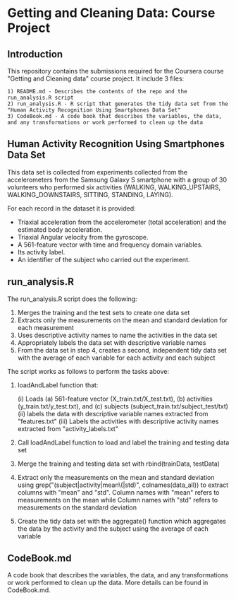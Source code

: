 Getting and Cleaning Data: Course Project
=========================================

Introduction
------------
This repository contains the submissions required for the Coursera course "Getting and Cleaning data" course project.
It include 3 files:

	1) README.md - Describes the contents of the repo and the run_analysis.R script
	2) run_analysis.R - R script that generates the tidy data set from the "Human Activity Recognition Using Smartphones Data Set"
	3) CodeBook.md - A code book that describes the variables, the data, and any transformations or work performed to clean up the data


Human Activity Recognition Using Smartphones Data Set
-----------------------------------------------------
This data set is collected from experiments collected from the accelerometers from the Samsung Galaxy S smartphone with a group of 30 volunteers who performed six activities (WALKING, WALKING_UPSTAIRS, WALKING_DOWNSTAIRS, SITTING, STANDING, LAYING).

For each record in the dataset it is provided:

- Triaxial acceleration from the accelerometer (total acceleration) and the estimated body acceleration. 
- Triaxial Angular velocity from the gyroscope. 
- A 561-feature vector with time and frequency domain variables. 
- Its activity label. 
- An identifier of the subject who carried out the experiment.


run_analysis.R
--------------
The run_analysis.R script does the following:

1. Merges the training and the test sets to create one data set
2. Extracts only the measurements on the mean and standard deviation for each measurement
3. Uses descriptive activity names to name the activities in the data set
4. Appropriately labels the data set with descriptive variable names
5. From the data set in step 4, creates a second, independent tidy data set with the average of each variable for each activity and each subject

The script works as follows to perform the tasks above:

1. loadAndLabel function that:

	(i) 	Loads (a) 561-feature vector (X_train.txt/X_test.txt), (b) activities (y_train.txt/y_test.txt), and (c) subjects (subject_train.txt/subject_test/txt)
	(ii) 	labels the data with descriptive variable names extracted from "features.txt"
	(iii) 	Labels the activities with descriptive activity names extracted from "activity_labels.txt"

2. Call loadAndLabel function to load and label the training and testing data set
3. Merge the training and testing data set with rbind(trainData, testData)
4. Extract only the measurements on the mean and standard deviation using grep("(subject|activity|mean\\(|std)", colnames(data_all)) to extract columns with "mean" and "std". 
	Column names with "mean" refers to measurements on the mean while Column names with "std" refers to measurements on the standard deviation
5. Create the tidy data set with the aggregate() function which aggregates the data by the activity and the subject using the average of each variable


CodeBook.md
-----------
A code book that describes the variables, the data, and any transformations or work performed to clean up the data. More details can be found in CodeBook.md. 